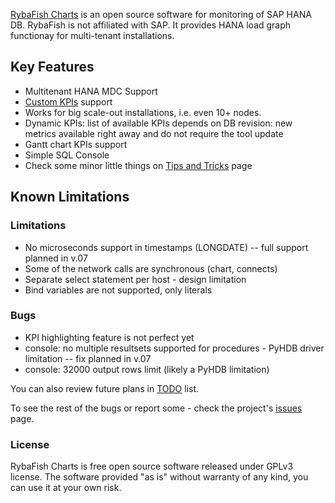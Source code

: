 [RybaFish Charts](/) is an open source software for monitoring of SAP HANA DB. RybaFish is not affiliated with SAP. It provides HANA load graph functionay for multi-tenant installations.

## Key Features
* Multitenant HANA MDC Support
* [Custom KPIs](/customKPI) support
* Works for big scale-out installations, i.e. even 10+ nodes.
* Dynamic KPIs: list of available KPIs depends on DB revision: new metrics available right away and do not require the tool update
* Gantt chart KPIs support
* Simple SQL Console
* Check some minor little things on [Tips and Tricks](/tips) page

## Known Limitations
### Limitations
* No microseconds support in timestamps (LONGDATE) -- full support planned in v.07
* Some of the network calls are synchronous (chart, connects)
* Separate select statement per host - design limitation
* Bind variables are not supported, only literals

### Bugs
* KPI highlighting feature is not perfect yet
* console: no multiple resultsets supported for procedures - PyHDB driver limitation -- fix planned in v.07
* console: 32000 output rows limit (likely a PyHDB limitation)

You can also review future plans in [TODO](/todo) list.

To see the rest of the bugs or report some - check the project's [issues](https://github.com/rybafish/rybafish/issues) page.

### License
RybaFish Charts is free open source software released under GPLv3 license. The software provided "as is" without warranty of any kind, you can use it at your own risk.
